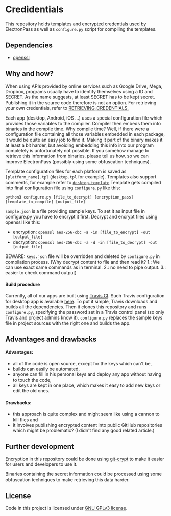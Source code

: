 # Credidentials
This repository holds templates and encrypted credentials used by ElectronPass as well as `configure.py` script for compiling the templates.

## Dependencies
- [openssl](https://www.openssl.org/)


## Why and how?
When using  APIs provided by online services such as Google Drive, Mega, Dropbox, programs usually have to identify themselves using a ID and SECRET. As the name suggests, at least SECRET has to be kept secret. Publishing it in the source code therefore is not an option. For retrieving your own credentials, refer to [RETRIEVING_CREDENTIALS.](https://github.com/electronpass/credentials/blob/master/RETRIEVING_CREDENTIALS.md)

Each app (desktop, Android, iOS ...) uses a special configuration file which provides those variables to the compiler. Compiler then embeds them into binaries in the compile time. Why compile time? Well, if there were a configuration file containing all those variables embedded in each package, it would be quite an easy job to find it. Making it part of the binary makes it at least a bit harder, but avoiding embedding this info into our program completely is unfortunately not possible. If you somehow manage to retrieve this information from binaries, please tell us how, so we can improve ElectronPass (possibly using some obfuscation techniques).

Template configuration files for each platform is saved as `[platform_name].tpl` (`desktop.tpl` for example). Templates also support comments, for example refer to [`desktop.template`](https://github.com/electronpass/credentials/blob/master/desktop.tpl) Template gets compiled into final configuration file using `configure.py` like this:

    python3 configure.py [file_to_decrypt] [encryption_pass] [template_to_compile] [output_file]

`sample.json` is a file providing sample keys. To set it as input file in configure.py you have to encrypt it first. Decrypt and encrypt files using openssl like this:
- encryption: `openssl aes-256-cbc -a -in [file_to_encrypt] -out [output_file]`
- decryption: `openssl aes-256-cbc -a -d -in [file_to_decrypt] -out [output_file]`

BEWARE: `keys.json` file will be overridden and deleted by `configure.py` in compilation process. (Why decrypt content to file and then read it? 1.: We can use exact same commands as in terminal. 2.: no need to pipe output. 3.: easier to check command output)

#### Build procedure
Currently, all of our apps are built using [Travis CI](https://travis-ci.org/). Such Travis configuration for desktop app is available [here](https://github.com/electronpass/electronpass-desktop/blob/master/.travis.yml). To put it simple, Travis downloads and builds all the dependencies. Then it clones this repository and runs `configure.py`, specifying the password set in a Travis control panel (so only Travis and project admins know it). `configure.py` replaces the sample keys file in project sources with the right one and builds the app.

## Advantages and drawbacks
#### Advantages:
- all of the code is open source, except for the keys which can't be,
- builds can easily be automated,
- anyone can fill in his personal keys and deploy any app without having to touch the code,
- all keys are kept in one place, which makes it easy to add new keys or edit the old ones.

#### Drawbacks:
- this approach is quite complex and might seem like using a cannon to kill flies and
- it involves publishing encrypted content into public GitHub repositories which might be problematic? (I didn't find any good related article.)

## Further development
Encryption in this repository could be done using [git-crypt](https://github.com/AGWA/git-crypt) to make it easier for users and developers to use it.

Binaries containing the secret information could be processed using some obfuscation techniques to make retrieving this data harder.

## License
Code in this project is licensed under [GNU GPLv3 license](https://github.com/electronpass/credentials/blob/master/LICENSE).
